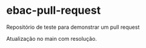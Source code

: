 # ebac-pull-request
Repositório de teste para demonstrar um pull request

Atualização no main com resolução.
